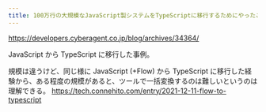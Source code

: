 ```yaml
---
title: 100万行の大規模なJavaScript製システムをTypeScriptに移行するためにやったこと | CyberAgent Developers Blog
---
```


https://developers.cyberagent.co.jp/blog/archives/34364/

JavaScript から TypeScript に移行した事例。

規模は違うけど、同じ様に JavaScript (+Flow) から TypeScript
に移行した経験から、ある程度の規模があると、ツールで一括変換するのは難しいというのは理解できる。
https://tech.connehito.com/entry/2021-12-11-flow-to-typescript
